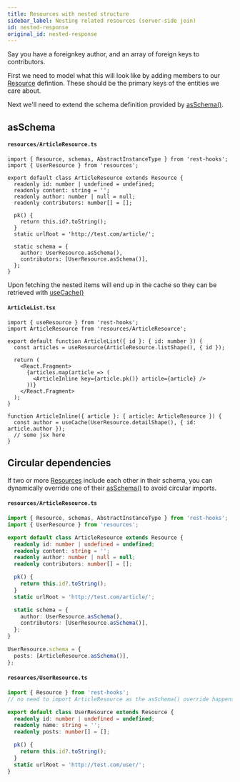 ```yaml
---
title: Resources with nested structure
sidebar_label: Nesting related resources (server-side join)
id: nested-response
original_id: nested-response
---
```


Say you have a foreignkey author, and an array of foreign keys to contributors.

First we need to model what this will look like by adding members to our [Resource][1] defintion.
These should be the primary keys of the entities we care about.

Next we'll need to extend the schema definition provided by [asSchema()][3].

## asSchema

#### `resources/ArticleResource.ts`

```tsx
import { Resource, schemas, AbstractInstanceType } from 'rest-hooks';
import { UserResource } from 'resources';

export default class ArticleResource extends Resource {
  readonly id: number | undefined = undefined;
  readonly content: string = '';
  readonly author: number | null = null;
  readonly contributors: number[] = [];

  pk() {
    return this.id?.toString();
  }
  static urlRoot = 'http://test.com/article/';

  static schema = {
    author: UserResource.asSchema(),
    contributors: [UserResource.asSchema()],
  };
}
```

Upon fetching the nested items will end up in the cache so they can be retrieved with [useCache()][2]

#### `ArticleList.tsx`

```tsx
import { useResource } from 'rest-hooks';
import ArticleResource from 'resources/ArticleResource';

export default function ArticleList({ id }: { id: number }) {
  const articles = useResource(ArticleResource.listShape(), { id });

  return (
    <React.Fragment>
      {articles.map(article => (
        <ArticleInline key={article.pk()} article={article} />
      ))}
    </React.Fragment>
  );
}

function ArticleInline({ article }: { article: ArticleResource }) {
  const author = useCache(UserResource.detailShape(), { id: article.author });
  // some jsx here
}
```

## Circular dependencies

If two or more [Resources][1] include each other in their schema, you can dynamically override
one of their [asSchema()][3] to avoid circular imports.

#### `resources/ArticleResource.ts`

```typescript
import { Resource, schemas, AbstractInstanceType } from 'rest-hooks';
import { UserResource } from 'resources';

export default class ArticleResource extends Resource {
  readonly id: number | undefined = undefined;
  readonly content: string = '';
  readonly author: number | null = null;
  readonly contributors: number[] = [];

  pk() {
    return this.id?.toString();
  }
  static urlRoot = 'http://test.com/article/';

  static schema = {
    author: UserResource.asSchema(),
    contributors: [UserResource.asSchema()],
  };
}

UserResource.schema = {
  posts: [ArticleResource.asSchema()],
};
```

#### `resources/UserResource.ts`

```typescript
import { Resource } from 'rest-hooks';
// no need to import ArticleResource as the asSchema() override happens there.

export default class UserResource extends Resource {
  readonly id: number | undefined = undefined;
  readonly name: string = '';
  readonly posts: number[] = [];

  pk() {
    return this.id?.toString();
  }
  static urlRoot = 'http://test.com/user/';
}
```

[1]: ../api/Resource.md
[2]: ../api/useCache.md
[3]: ../api/Resource.md#static-getentityschema-schemaentity-https-githubcom-ntucker-normalizr-blob-master-docs-apimd-entitykey-definition-options
